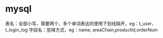 # mysql

表名：全部小写，需要两个、多个单词表达的使用下划线隔开，eg：t_user、t_login_log
字段名：驼峰方式，eg：name, areaChain,productId,orderNum